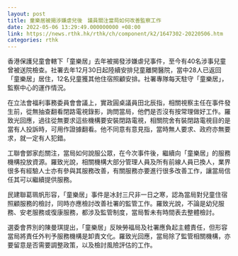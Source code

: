 ```yaml
---
layout: post
title: 童樂居被揭涉嫌虐兒後　議員關注當局如何改善監察工作
date: 2022-05-06 13:29:49.000000000 +08:00
link: https://news.rthk.hk/rthk/ch/component/k2/1647302-20220506.htm
categories: rthk
---
```


香港保護兒童會轄下「童樂居」去年被揭發涉嫌虐兒事件，至今有40名涉事兒童曾被送院檢查。社署去年12月30日起陸續安排兒童離開醫院，當中28人已返回「童樂居」居住，12名兒童獲其他住宿照顧安排。社署專隊每天駐守「童樂居」，監察中心的運作情況。

在立法會福利事務委員會會議上，實政圓桌議員田北辰指，相關視察主任在事件發生前，從無抽查翻看閉路電視錄影，詢問當局，他們是否沒有按常理做好工作。羅致光回應，過往從無要求這些機構要安裝閉路電視，相關院舍有裝閉路電視目的是當有人投訴時，可用作證據翻看。他不同意有意見指，當時無人要求、政府亦無要求，就一定有人犯錯。

工聯會鄧家彪關注，當局如何說服公眾，在今次事件後，繼續向「童樂居」的服務機構投放資源。羅致光說，相關機構大部分管理人員及所有前線人員已換人，業界很多有經驗人士亦有參與其服務改善，有關服務亦要進行很多改善工作，讓當局信任其可以繼續提供服務。

民建聯葛珮帆形容，「童樂居」事件是冰封三尺非一日之寒，認為當局對兒童住宿照顧服務的檢討，同時亦應檢討改善社署的監管工作。羅致光說，不論是幼兒服務、安老服務或復康服務，都涉及監管制度，當局暫未有時間表去整體檢討。

選委會界別的陳曼琪提出，「童樂居」反映勞福局及社署應負起主體責任，但形容當局將責任外判予服務機構是卸責文化。羅致光回應，當局除了監管相關機構，亦要留意是否需要調整政策，以及檢討風險評估的工作。
